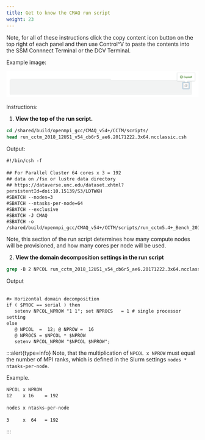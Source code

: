 ```yaml
---
title: Get to know the CMAQ run script
weight: 23
---
```


Note, for all of these instructions click the copy content icon button on the top right of each panel and then use Control^V to paste the contents into the SSM Connnect Terminal or the DCV Terminal. 

Example image:

![click to copy contents](/static/images/2-click-to-copy-from-terminal.png)

Instructions:

1. **View the top of the run script.**

```csh
cd /shared/build/openmpi_gcc/CMAQ_v54+/CCTM/scripts/
head run_cctm_2018_12US1_v54_cb6r5_ae6.20171222.3x64.ncclassic.csh
```

Output:

```
#!/bin/csh -f

## For Parallel Cluster 64 cores x 3 = 192 
## data on /fsx or lustre data directory
## https://dataverse.unc.edu/dataset.xhtml?persistentId=doi:10.15139/S3/LDTWKH
#SBATCH --nodes=3
#SBATCH --ntasks-per-node=64
#SBATCH --exclusive
#SBATCH -J CMAQ
#SBATCH -o /shared/build/openmpi_gcc/CMAQ_v54+/CCTM/scripts/run_cctm5.4+_Bench_2018_12US1_cb6r5_ae6_20200131_MYR.192.12x16pe.2day.20171222start.3x64.log
```

Note, this section of the run script determines how many compute nodes will be provisioned, and how many cores per node will be used.


2. **View the domain decomposition settings in the run script**

```csh
grep -B 2 NPCOL run_cctm_2018_12US1_v54_cb6r5_ae6.20171222.3x64.ncclassic.csh
```

Output

```

#> Horizontal domain decomposition
if ( $PROC == serial ) then
   setenv NPCOL_NPROW "1 1"; set NPROCS   = 1 # single processor setting
else
   @ NPCOL  =  12; @ NPROW =  16
   @ NPROCS = $NPCOL * $NPROW
   setenv NPCOL_NPROW "$NPCOL $NPROW"; 

```

:::alert{type=info}
Note, that the multiplication of `NPCOL x NPROW` must equal the number of MPI ranks, which is defined in the Slurm settings `nodes * ntasks-per-node`.

Example.

```
NPCOL x NPROW
12    x 16    = 192

nodes x ntasks-per-node

3     x  64   = 192
```
:::

